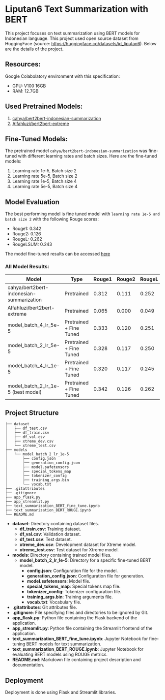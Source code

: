 # Liputan6 Text Summarization with BERT

This project focuses on text summarization using BERT models for Indonesian language. This project used open source dataset from
HuggingFace (source: https://huggingface.co/datasets/id_liputan6). Below are the details of the project.

## Resources:
Google Colabolatory environment with this specification:
- GPU: V100 16GB
- RAM: 12.7GB

## Used Pretrained Models:

1. [cahya/bert2bert-indonesian-summarization](https://huggingface.co/cahya/bert2bert-indonesian-summarization)
2. [Alfahluzi/bert2bert-extreme](https://huggingface.co/Alfahluzi/bert2bert-Large)

## Fine-Tuned Models:

The pretrained model `cahya/bert2bert-indonesian-summarization` was fine-tuned with different learning rates and batch sizes. Here are the fine-tuned models:

1. Learning rate 1e-5, Batch size 2
2. Learning rate 5e-5, Batch size 2
3. Learning rate 1e-5, Batch size 4
4. Learning rate 5e-5, Batch size 4

## Model Evaluation

The best performing model is fine tuned model with `learning rate 1e-5 and batch size 2` with the following Rouge scores:

- Rouge1: 0.342
- Rouge2: 0.126
- RougeL: 0.262
- RougeLSUM: 0.243

The model fine-tuned results can be accessed [here](https://huggingface.co/alfandy/bert2bert-batch2-lr1e-5-summarization) 

### All Model Results:

| Model                                          | Type                    | Rouge1 | Rouge2 | RougeL | RougeLSUM |
|------------------------------------------------|-------------------------|--------|--------|--------|-----------|
| cahya/bert2bert-indonesian-summarization      | Pretrained              | 0.312  | 0.111  | 0.252  | 0.225     |
| Alfahluzi/bert2bert-extreme                   | Pretrained              | 0.065  | 0.000  | 0.049  | 0.038     |
| model_batch_4_lr_5e-5                         | Pretrained + Fine Tuned | 0.333  | 0.120  | 0.251  | 0.235     |
| model_batch_2_lr_5e-5                         | Pretrained + Fine Tuned | 0.328  | 0.117  | 0.250  | 0.232     |
| model_batch_4_lr_1e-5                         | Pretrained + Fine Tuned | 0.320  | 0.117  | 0.245  | 0.227     |
| model_batch_2_lr_1e-5 (best model)            | Pretrained + Fine Tuned | 0.342  | 0.126  | 0.262  | 0.243     |

## Project Structure
```
├── dataset
│   ├── df_test.csv
│   ├── df_train.csv
│   ├── df_val.csv
│   ├── xtreme_dev.csv
│   └── xtreme_test.csv
├── models
│   └── model_batch_2_lr_1e-5
│       ├── config.json
│       ├── generation_config.json
│       ├── model.safetensors
│       ├── special_tokens_map
│       ├── tokenizer_config
│       ├── training_args.bin
│       └── vocab.txt
├── .gitattributes
├── .gitignore
├── app_flask.py
├── app_streamlit.py
├── text_summarization_BERT_fine_tune.ipynb
├── text_summarization_BERT_ROUGE.ipynb
└── README.md
```

- **dataset**: Directory containing dataset files.
  - **df_train.csv**: Training dataset.
  - **df_val.csv**: Validation dataset.
  - **df_test.csv**: Test dataset.
  - **xtreme_dev.csv**: Development dataset for Xtreme model.
  - **xtreme_test.csv**: Test dataset for Xtreme model.
- **models**: Directory containing trained model files.
  - **model_batch_2_lr_1e-5**: Directory for a specific fine-tuned BERT model.
    - **config.json**: Configuration file for the model.
    - **generation_config.json**: Configuration file for generation.
    - **model.safetensors**: Model file.
    - **special_tokens_map**: Special tokens map file.
    - **tokenizer_config**: Tokenizer configuration file.
    - **training_args.bin**: Training arguments file.
    - **vocab.txt**: Vocabulary file.
- **.gitattributes**: Git attributes file.
- **.gitignore**: File specifying files and directories to be ignored by Git.
- **app_flask.py**: Python file containing the Flask backend of the application.
- **app_streamlit.py**: Python file containing the Streamlit frontend of the application.
- **text_summarization_BERT_fine_tune.ipynb**: Jupyter Notebook for fine-tuning BERT models for text summarization.
- **text_summarization_BERT_ROUGE.ipynb**: Jupyter Notebook for evaluating BERT models using ROUGE metrics.
- **README.md**: Markdown file containing project description and documentation.

## Deployment
Deployment is done using Flask and Streamlit libraries.